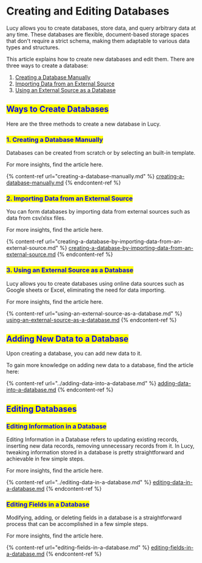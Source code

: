 # Creating and Editing Databases

Lucy allows you to create databases, store data, and query arbitrary data at any time. These databases are flexible, document-based storage spaces that don't require a strict schema, making them adaptable to various data types and structures.

This article explains how to create new databases and edit them. There are three ways to create a database:

1. [Creating a Database Manually](./#id-1.-creating-a-database-manually)
2. [Importing Data from an External Source](./#id-2.-importing-data-from-an-external-source)
3. [Using an External Source as a Database](./#id-3.-using-an-external-source-as-a-database)

## <mark style="color:blue;">Ways to Create Databases</mark>

Here are the three methods to create a new database in Lucy.

### <mark style="color:blue;">1. Creating a Database Manually</mark>

Databases can be created from scratch or by selecting an built-in template.

For more insights, find the article here.

{% content-ref url="creating-a-database-manually.md" %}
[creating-a-database-manually.md](creating-a-database-manually.md)
{% endcontent-ref %}

### <mark style="color:blue;">2. Importing Data from an External Source</mark>

You can form databases by importing data from external sources such as data from csv/xlsx files.

For more insights, find the article here.

{% content-ref url="creating-a-database-by-importing-data-from-an-external-source.md" %}
[creating-a-database-by-importing-data-from-an-external-source.md](creating-a-database-by-importing-data-from-an-external-source.md)
{% endcontent-ref %}

### <mark style="color:blue;">3. Using an External Source as a Database</mark>

Lucy allows you to create databases using online data sources such as Google sheets or Excel, eliminating the need for data importing.

For more insights, find the article here.

{% content-ref url="using-an-external-source-as-a-database.md" %}
[using-an-external-source-as-a-database.md](using-an-external-source-as-a-database.md)
{% endcontent-ref %}

## <mark style="color:blue;">Adding New Data to a Database</mark>

Upon creating a database, you can add new data to it.

To gain more knowledge on adding new data to a database, find the article here:

{% content-ref url="../adding-data-into-a-database.md" %}
[adding-data-into-a-database.md](../adding-data-into-a-database.md)
{% endcontent-ref %}

## <mark style="color:blue;">Editing Databases</mark>

### <mark style="color:blue;">Editing Information in a Database</mark>

Editing Information in a Database refers to updating existing records, inserting new data records, removing unnecessary records from it. In Lucy, tweaking information stored in a database is pretty straightforward and achievable in few simple steps.

For more insights, find the article here.

{% content-ref url="../editing-data-in-a-database.md" %}
[editing-data-in-a-database.md](../editing-data-in-a-database.md)
{% endcontent-ref %}

### <mark style="color:blue;">Editing Fields in a Database</mark>

Modifying, adding, or deleting fields in a database is a straightforward process that can be accomplished in a few simple steps.

For more insights, find the article here.

{% content-ref url="editing-fields-in-a-database.md" %}
[editing-fields-in-a-database.md](editing-fields-in-a-database.md)
{% endcontent-ref %}
